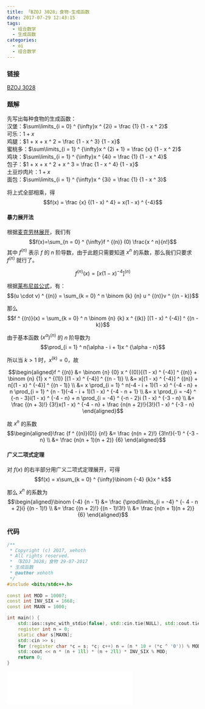 ```yaml
---
title: 「BZOJ 3028」食物-生成函数
date: 2017-07-29 12:43:15
tags:
  - 组合数学
  - 生成函数
categories:
  - oi
  - 组合数学
---
```

### 链接
[BZOJ 3028](http://www.lydsy.com/JudgeOnline/problem.php?id=3028)

<!-- more -->

### 题解
先写出每种食物的生成函数：  
汉堡：$\sum\limits_{i = 0} ^ {\infty}x ^ {2i} = \frac {1} {1 - x ^ 2}$  
可乐：$1 + x$  
鸡腿：$1 + x + x ^ 2 = \frac {1 - x ^ 3} {1 - x}$  
蜜桃多：$\sum\limits_{i = 1} ^ {\infty}x ^ {2i + 1} = \frac {x} {1 - x ^ 2}$  
鸡块：$\sum\limits_{i = 1} ^ {\infty}x ^ {4i} = \frac {1} {1 - x ^ 4}$  
包子：$1 + x + x ^ 2 + x ^ 3 = \frac {1 - x ^ 4} {1 - x}$  
土豆炒肉片：$1 + x$  
面包：$\sum\limits_{i = 1} ^ {\infty}x ^ {3i} = \frac {1} {1 - x ^ 3}$

将上式全部相乘，得
$$f(x) = \frac {x} {(1 - x) ^ 4} = x(1 - x) ^ {-4}$$

#### 暴力展开法
根据[麦克劳林展开](https://zh.wikipedia.org/wiki/%E6%B3%B0%E5%8B%92%E7%BA%A7%E6%95%B0)，我们有
$$f(x)=\sum_{n = 0} ^ {\infty}f ^ {(n)} (0) \frac{x ^ n}{n!}$$
其中 $f ^ {(n)}$ 表示 $f$ 的 $n$ 阶导数，由于此题只需要知道 $x ^ n$ 的系数，那么我们只要求 $f ^ {(n)}$ 就行了。

$$f ^ {(n)}(x) = [x(1 - x) ^ {-4}] ^ {(n)}$$

根据[莱布尼兹公式](https://zh.wikipedia.org/wiki/%E5%AF%BC%E6%95%B0)，有：
$$(u \cdot v) ^ {(n)} = \sum_{k = 0} ^ n \binom {k} {n} u ^ {(n)}v ^ {(n - k)}$$

那么
$$f ^ {(n)}(x) = \sum_{k = 0} ^ n \binom {n} {k} x ^ {(k)} [(1 - x) ^ {-4}] ^ {(n - k)}$$

由于基本函数 $(x ^ {\alpha}) ^ {(n)}$ 的 $n$ 阶导数为
$$\prod_{i = 1} ^ n(\alpha - i + 1)x ^ {\alpha - n}$$

所以当 $k > 1$ 时，$x ^ {(k)} = 0$，故

$$\begin{aligned}f ^ {(n)} &= \binom {n} {0} x ^ {(0)}[(1 - x) ^ {-4}] ^ {(n)} + \binom {n} {1} x ^ {(1)} [(1 - x) ^ {-4}] ^ {(n - 1)} \\
&= x[(1 - x) ^ {-4}] ^ {(n)} + n[(1 - x) ^ {-4}] ^ {(n - 1)} \\
&= x \prod_{i = 1} ^ n(-4 - i + 1)(1 - x) ^ {-4 - n} + n \prod_{i = 1} ^ {n - 1}(-4 - i + 1)(1 - x) ^ {-4 - n + 1} \\
&= x \prod_{i = -4} ^ {-n - 3}i(1 - x) ^ {-4 - n} + n \prod_{i = -4} ^ {-n - 2}i (1 - x) ^ {-3 - n} \\
&= \frac {(n + 3)!} {3!}x(1 - x) ^ {-4 - n} + \frac {n(n + 2)!}{3!}(1 - x) ^ {-3 - n}
\end{aligned}$$

故 $x ^ n$ 的系数
$$\begin{aligned}\frac {f ^ {(n)}(0)} {n!} &= \frac {n(n + 2)!} {3!n!}(-1) ^ {-3 - n} \\
&= \frac {n(n + 1)(n + 2)} {6}
\end{aligned}$$

#### 广义二项式定理
对 $f(x)$ 的右半部分用广义二项式定理展开，可得
$$f(x) = x\sum_{k = 0} ^ {\infty}\binom {-4} {k}x ^ k$$

那么 $x ^ n$ 的系数为
$$\begin{aligned}\binom {-4} {n - 1} &= \frac {\prod\limits_{i = -4} ^ {- 4 - n + 2}i} {(n - 1)!} \\
&= \frac {(n + 2)!} {(n - 1)!3!} \\
&= \frac {n(n + 1)(n + 2)} {6}
\end{aligned}$$

### 代码
``` cpp
/**
 * Copyright (c) 2017, xehoth
 * All rights reserved.
 * 「BZOJ 3028」食物 29-07-2017
 * 生成函数
 * @author xehoth
 */
#include <bits/stdc++.h>
    
const int MOD = 10007;
const int INV_SIX = 1668;
const int MAXN = 1000;

int main() {
    std::ios::sync_with_stdio(false), std::cin.tie(NULL), std::cout.tie(NULL);
    register int n = 0;
    static char s[MAXN];
    std::cin >> s;
    for (register char *c = s; *c; c++) n = (n * 10 + (*c ^ '0')) % MOD;
    std::cout << n * (n + 1ll) * (n + 2ll) * INV_SIX % MOD;
    return 0;
}
```

<iframe frameborder="no" border="0" marginwidth="0" marginheight="0" width=330 height=86 src="//music.163.com/outchain/player?type=2&id=34916603&auto=1&height=66"></iframe>